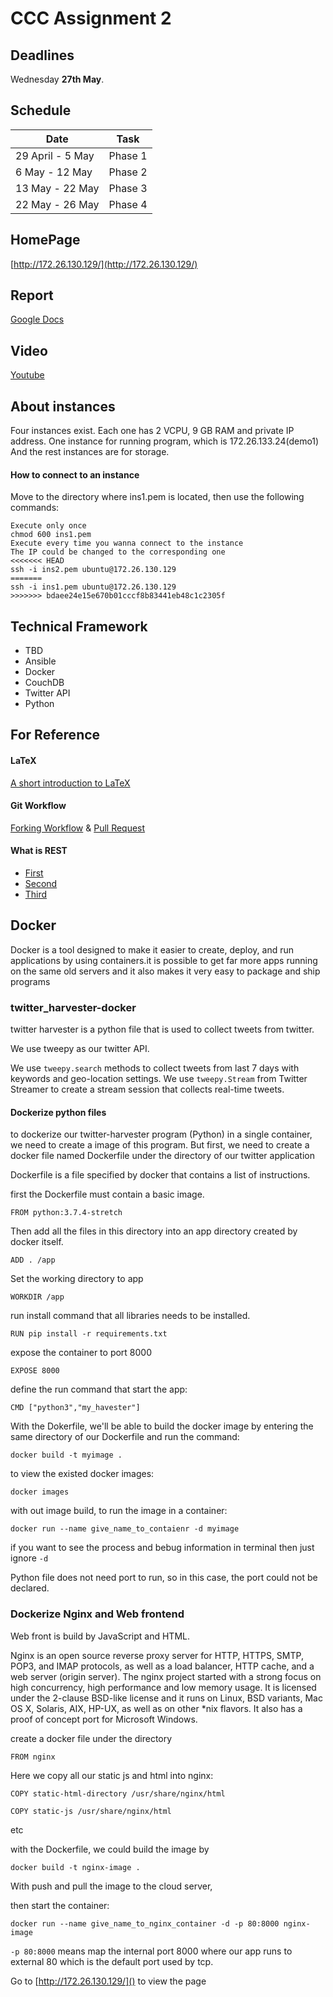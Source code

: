 # CCC Assignment 2


## Deadlines
Wednesday **27th May**.

## Schedule

| Date | Task |
| ---- | ---- |
| 29 April - 5 May | Phase 1 |
| 6 May - 12 May  | Phase 2 |
| 13 May - 22 May | Phase 3 |
| 22 May - 26 May | Phase 4 |

## HomePage

[http://172.26.130.129/](http://172.26.130.129/)

## Report 

[Google Docs](https://docs.google.com/document/d/1cmAZPMd_cMoZovoOQ9oAVQEcvcezhG1WOlRujWO3Qxw/edit?usp=sharing)

## Video

[Youtube](https://youtu.be/3EfNvGMjbSo)

## About instances

Four instances exist. Each one has 2 VCPU, 9 GB RAM and private IP address.
One instance for running program, which is 172.26.133.24(demo1)
And the rest instances are for storage.

#### How to connect to an instance

Move to the directory where ins1.pem is located, then use the following commands:  
```
Execute only once
chmod 600 ins1.pem
Execute every time you wanna connect to the instance
The IP could be changed to the corresponding one
<<<<<<< HEAD
ssh -i ins2.pem ubuntu@172.26.130.129
=======
ssh -i ins1.pem ubuntu@172.26.130.129
>>>>>>> bdaee24e15e670b01cccf8b83441eb48c1c2305f
 ```

## Technical Framework

- TBD  
- Ansible  
- Docker  
- CouchDB  
- Twitter API
- Python

## For Reference

#### LaTeX

[A short introduction to LaTeX](https://www.latex-project.org/help/documentation/usrguide.pdf)

#### Git Workflow

[Forking Workflow](https://www.atlassian.com/git/tutorials/comparing-workflows/forking-workflow) & [Pull Request](https://www.atlassian.com/git/tutorials/making-a-pull-request)

#### What is REST

- [First](https://www.ruanyifeng.com/blog/2011/09/restful.html)
- [Second](http://www.ruanyifeng.com/blog/2014/05/restful_api.html)
- [Third](http://www.ruanyifeng.com/blog/2018/10/restful-api-best-practices.html)


## Docker

Docker is a tool designed to make it easier to create, deploy, and run applications by using containers.it is possible to get far more apps running on the same old servers and it also makes it very easy to package and ship programs

### twitter_harvester-docker

twitter harvester is a python file that is used to collect tweets from twitter.

We use tweepy as our twitter API.

We use `tweepy.search` methods to collect tweets from last 7 days with keywords and geo-location settings.
We use `tweepy.Stream` from Twitter Streamer to create a stream session that collects real-time tweets.

#### Dockerize python files

to dockerize our twitter-harvester program (Python) in a single container, we need to create a image of this program. But first, we need to create a docker file named Dockerfile under the directory of our twitter application

Dockerfile is a file specified by docker that contains a list of instructions.

first the Dockerfile must contain a basic image. 

`FROM python:3.7.4-stretch`

Then add all the files in this directory into an app directory created by docker itself.

`ADD . /app`

Set the working directory to app

`WORKDIR /app`

run install command that all libraries needs to be installed.

`RUN pip install -r requirements.txt`

expose the container to port 8000

`EXPOSE 8000`

define the run command that start the app:

`CMD ["python3","my_havester"]`

With the Dokerfile, we'll be able to build the docker image by entering the same directory of our Dockerfile and run the command:

`docker build -t myimage .`

to view the existed docker images:

`docker images`

with out image build, to run the image in a container:

`docker run --name give_name_to_contaienr -d myimage`

if you want to see the process and bebug information in terminal then just ignore  `-d`

Python file does not need port to run, so in this case, the port could not be declared.

### Dockerize Nginx and Web frontend

Web front is build by JavaScript and HTML. 

Nginx is an open source reverse proxy server for HTTP, HTTPS, SMTP, POP3, and IMAP protocols, as well as a load balancer, HTTP cache, and a web server (origin server). The nginx project started with a strong focus on high concurrency, high performance and low memory usage. It is licensed under the 2-clause BSD-like license and it runs on Linux, BSD variants, Mac OS X, Solaris, AIX, HP-UX, as well as on other *nix flavors. It also has a proof of concept port for Microsoft Windows.

create a docker file under the directory

`FROM nginx`

Here we copy all our static js and html into nginx:

`COPY static-html-directory /usr/share/nginx/html`

`COPY static-js /usr/share/nginx/html` 

etc
 
with the Dockerfile, we could build the image by 

`docker build -t nginx-image .`

With push and pull the image to the cloud server,

then start the container:

`docker run --name give_name_to_nginx_container -d -p 80:8000 nginx-image`

`-p 80:8000` means map the internal port 8000 where our app runs to external 80 which is the default port used by tcp.

Go to [http://172.26.130.129/]() to view the page